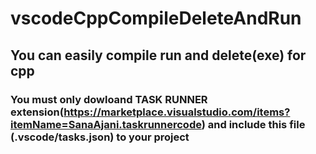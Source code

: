 # vscodeCppCompileDeleteAndRun

## You can easily compile run and delete(exe) for cpp 
### You must only dowloand TASK RUNNER extension(https://marketplace.visualstudio.com/items?itemName=SanaAjani.taskrunnercode) and include this file (.vscode/tasks.json) to your project 

